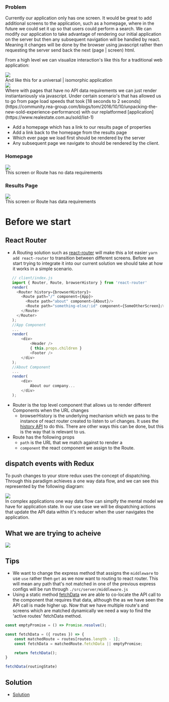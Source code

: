 ### Problem 
Currently our application only has one screen. It would be great to add additional screens
to the application, such as a homepage, where in the future we could set it up so that users
 could perform a search. We can modify our application to take advantage of rendering our
 initial application on the server but then any subsequent navigation will be handled by 
 react. Meaning it changes will be done by the browser using javascript rather then requesting
 the server send back the next (page | screen) html.
 
From a high level we can visualize interaction's like this for a traditional web application: 
<div><img src="./docs/output1.png" /></div>
And like this for a universal | isomorphic application
<div><img src="./docs/output2.png" /></div> 
Where with pages that have no API data requirements we can just render instiantaniously via javascript.
Under certain scenario's that has allowed us to go from page load speeds that took [18 seconds to 2 seconds](https://community.rea-group.com/blogs/tom/2016/10/10/unpacking-the-new-sold-experience-performance)
with our replatformed [application](https://www.realestate.com.au/sold/list-1)

- Add a homepage which has a link to our results page of properties
- Add a link back to the homepage from the results page
- Which ever page we load first should be rendered by the server
- Any subsequent page we navigate to should be rendered by the client.

### Homepage
<div><img src="./docs/output4.png" /></div> 
This screen or Route has no data requirements

### Results Page
<div><img src="./docs/output3.png" /></div>
 This screen or Route has data requirements


# Before we start

## React Router
- A Routing solution such as [react-router](https://github.com/ReactTraining/react-router) will make this a lot easier `yarn add react-router`
 to transition between different screens. Before we start trying to integrate it into our current solution
 we should take at how it works in a simple scenario.
 
 ```js
    // client/index.js
    import { Router, Route, browserHistory } from 'react-router'
    render(
      <Router history={browserHistory}>
        <Route path="/" component={App}>
          <Route path="about" component={About}/>
          <Route path="something-else/:id" component={SomeOtherScreen}/>
        </Route>
      </Router>
    );
    //App Component
    ...
    render(
        <div>
            <Header />
            { this.props.children }
            <Footer />
        </div>
    );
    //About Component
    ...
    render(
        <div>
            About our company...
        </div>
    );
```
- Router is the top level component that allows us to render different Components when the URL changes 
    - browserHistory is the underlying mechanism which we pass to the instance of react router created to listen to url changes.
It uses the [history API](https://developer.mozilla.org/en-US/docs/Web/API/History_API) to do this. There are other ways this can be done,
but this is the way that is relevant to us.
- Route has the following props
    - `path` is the URL that we match against to render a 
    - `component` the react component we assign to the Route.


## dispatch events with Redux     
To push changes to your store redux uses the concept of dispatching. Through this
paradigm achieves a one way data flow, and we can see this represented by the following diagram:
<div><img src="./docs/output5.jpg" /></div>
In complex applications one way data flow can simplfy the mental model we have for application state.
In our use case we will be dispatching actions that update the API data within it's reducer when the user navigates 
the application.

## What we are trying to acheive
<div><img src="./docs/output6.png" /></div>
 
## Tips 
- We want to change the express method that assigns the `middleware` to use `use` rather then `get` 
as we now want to routing to react router. This will mean any path
that's not matched in one of the previous express configs will be run through `./src/server/middleware.js`
- Using a static method [fetchData](https://github.com/azaharakis/app-with-server-rendering/blob/lesson_10/src/screens/app/Container.js#L15) we are able to co-locate the API call
to the component that requires that data, although the as we have seen the API call is made higher up. 
 Now that we have multiple route's and screens which are matched dynamically we need a way to find the 'active routes' 
 fetchData method.
```js
const emptyPromise = () => Promise.resolve();

const fetchData = ({ routes }) => {
    const matchedRoute = routes[routes.length - 1];
    const fetchData = matchedRoute.fetchData || emptyPromise;

    return fetchData();
}

fetchData(routingState)
``` 
 
## Solution
- [Solution](https://github.com/azaharakis/app-with-server-rendering/compare/9b8e557...c1946d1)
